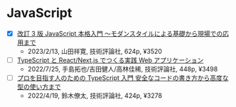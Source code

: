 # JavaScript

- [x] [改訂 3 版 JavaScript 本格入門 ～モダンスタイルによる基礎から現場での応用まで](https://gihyo.jp/book/2023/978-4-297-13288-0)
  - 2023/2/13, 山田祥寛, 技術評論社, 624p, ¥3520
- [ ] [TypeScript と React/Next.js でつくる実践 Web アプリケーション](https://gihyo.jp/book/2022/978-4-297-12916-3)
  - 2022/7/25, 手島拓也/吉田健人/高林佳稀, 技術評論社, 448p, ¥3498
- [ ] [プロを目指す人のための TypeScript 入門 安全なコードの書き方から高度な型の使い方まで](https://gihyo.jp/book/2022/978-4-297-12747-3)
  - 2022/4/19, 鈴木僚太, 技術評論社, 424p, ¥3278
